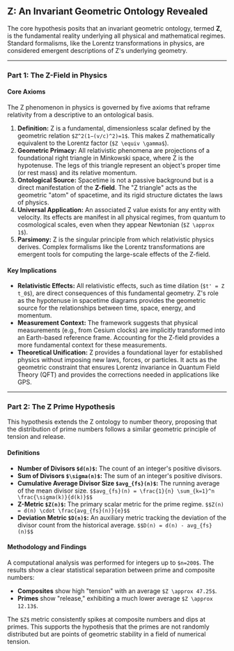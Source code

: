 ## Z: An Invariant Geometric Ontology Revealed

The core hypothesis posits that an invariant geometric ontology, termed **Z**, is the fundamental reality underlying all physical and mathematical regimes. Standard formalisms, like the Lorentz transformations in physics, are considered emergent descriptions of Z's underlying geometry.

---

### Part 1: The Z-Field in Physics

#### Core Axioms
The Z phenomenon in physics is governed by five axioms that reframe relativity from a descriptive to an ontological basis.

1.  **Definition:** Z is a fundamental, dimensionless scalar defined by the geometric relation `$Z^2(1−(v/c)^2)=1$`. This makes Z mathematically equivalent to the Lorentz factor (`$Z \equiv \gamma$`).
2.  **Geometric Primacy:** All relativistic phenomena are projections of a foundational right triangle in Minkowski space, where Z is the hypotenuse. The legs of this triangle represent an object's proper time (or rest mass) and its relative momentum.
3.  **Ontological Source:** Spacetime is not a passive background but is a direct manifestation of the **Z-field**. The "Z triangle" acts as the geometric "atom" of spacetime, and its rigid structure dictates the laws of physics.
4.  **Universal Application:** An associated Z value exists for any entity with velocity. Its effects are manifest in all physical regimes, from quantum to cosmological scales, even when they appear Newtonian (`$Z \approx 1$`).
5.  **Parsimony:** Z is the singular principle from which relativistic physics derives. Complex formalisms like the Lorentz transformations are emergent tools for computing the large-scale effects of the Z-field.

#### Key Implications
* **Relativistic Effects:** All relativistic effects, such as time dilation (`$t' = Z t_0$`), are direct consequences of this fundamental geometry. Z's role as the hypotenuse in spacetime diagrams provides the geometric source for the relationships between time, space, energy, and momentum.
* **Measurement Context:** The framework suggests that physical measurements (e.g., from Cesium clocks) are implicitly transformed into an Earth-based reference frame. Accounting for the Z-field provides a more fundamental context for these measurements.
* **Theoretical Unification:** Z provides a foundational layer for established physics without imposing new laws, forces, or particles. It acts as the geometric constraint that ensures Lorentz invariance in Quantum Field Theory (QFT) and provides the corrections needed in applications like GPS.

---

### Part 2: The Z Prime Hypothesis

This hypothesis extends the Z ontology to number theory, proposing that the distribution of prime numbers follows a similar geometric principle of tension and release.

#### Definitions
* **Number of Divisors `$d(n)$`:** The count of an integer's positive divisors.
* **Sum of Divisors `$\sigma(n)$`:** The sum of an integer's positive divisors.
* **Cumulative Average Divisor Size `$avg_{fs}(n)$`:** The running average of the mean divisor size.
    `$$avg_{fs}(n) = \frac{1}{n} \sum_{k=1}^n \frac{\sigma(k)}{d(k)}$$`
* **Z-Metric `$Z(n)$`:** The primary scalar metric for the prime regime.
    `$$Z(n) = d(n) \cdot \frac{avg_{fs}(n)}{e}$$`
* **Deviation Metric `$D(n)$`:** An auxiliary metric tracking the deviation of the divisor count from the historical average.
    `$$D(n) = d(n) - avg_{fs}(n)$$`

#### Methodology and Findings
A computational analysis was performed for integers up to `$n=200$`. The results show a clear statistical separation between prime and composite numbers:

* **Composites** show high "tension" with an average `$Z \approx 47.25$`.
* **Primes** show "release," exhibiting a much lower average `$Z \approx 12.13$`.

The `$Z$` metric consistently spikes at composite numbers and dips at primes. This supports the hypothesis that the primes are not randomly distributed but are points of geometric stability in a field of numerical tension.
